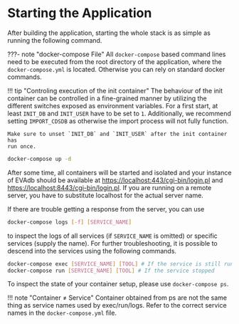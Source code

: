 # Starting the Application

After building the application, starting the whole stack is as simple as
running the following command.

???- note "docker-compose File"
    All `docker-compose` based command lines need to be executed from the
    root directory of the application, where the `docker-compose.yml` is
    located. Otherwise you can rely on standard docker commands.

!!! tip "Controling execution of the init container"
    The behaviour of the init container can be controlled in a fine-grained
    manner by utilizing the different switches exposed as environment
    variables. For a first start, at least `INIT_DB` and `INIT_USER` have to be
    set to `1`. Additionally, we recommend setting `IMPORT_CDSDB` as otherwise
    the import process will not fully function.

    Make sure to unset `INIT_DB` and `INIT_USER` after the init container has
    run once.

``` bash
docker-compose up -d
```

After some time, all containers will be started and isolated and your instance
of EVAdb should be available at
[https://localhost:443/cgi-bin/login.pl](https://localhost:443) 
and
[https://localhost:8443/cgi-bin/login.pl](https://localhost:8443).
If you are running on a remote server, you have to substitute localhost for
the actual server name.

If there are trouble getting a response from the server, you can use

``` bash
docker-compose logs [-f] [SERVICE_NAME]
```

to inspect the logs of all services (if `SERVICE_NAME` is omitted) or 
specific services (supply the name). For further troubleshooting, it is 
possible to descend into the services using the following commands.

``` bash
docker-compose exec [SERVICE_NAME] [TOOL] # If the service is still running
docker-compose run [SERVICE_NAME] [TOOL] # If the service stopped
```

To inspect the state of your container setup, please use `docker-compose ps`.

!!! note "Container ≠ Service"
    Container obtained from ps are not the same thing as service names used by
    exec/run/logs. Refer to the correct service names in the
    `docker-compose.yml` file.
